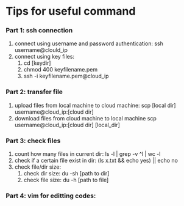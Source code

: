 # Tips for useful command
### Part 1: ssh connection
1. connect using username and password authentication: ssh username@clould_ip
2. connect using key files:
   1.  cd [keydir]
   2.  chmod 400 keyfilename.pem
   3.  ssh -i keyfilename.pem@cloud_ip
### Part 2: transfer file
1. upload files from local machine to cloud machine: scp [local dir] username@cloud_ip:[cloud dir]
2. download files from cloud machine to local machine scp username@cloud_ip:[cloud dir] [local_dir]
### Part 3: check files
1. count how many files in current dir: ls -l | grep -v ^l | wc -l
2. check if a certain file exist in dir: (ls x.txt && echo yes) || echo no
3. check file/dir size: 
   1. check dir size: du -sh [path to dir]
   2. check file size: du -h [path to file]
### Part 4: vim for editting codes:
